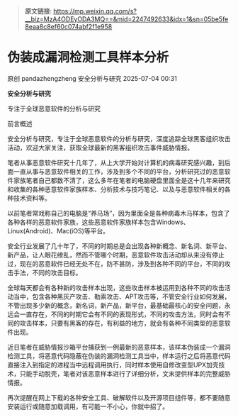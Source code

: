 > **原文链接**: https://mp.weixin.qq.com/s?__biz=MzA4ODEyODA3MQ==&mid=2247492633&idx=1&sn=05be5fe8eaa8c8ef60c074abf2f1e958

#  伪装成漏洞检测工具样本分析  
原创 pandazhengzheng  安全分析与研究   2025-07-04 00:31  
  
**安全分析与研究**  
  
  
专注于全球恶意软件的分析与研究  
  
前言概述  
  
安全分析与研究，专注于全球恶意软件的分析与研究，深度追踪全球黑客组织攻击活动，欢迎大家关注，获取全球最新的黑客组织攻击事件威胁情报。  
  
  
  
  
笔者从事恶意软件研究十几年了，从上大学开始对计算机的病毒研究感兴趣，到后面一直从事与恶意软件相关的工作，涉及到多个不同的平台，分析研究过的恶意软件家族笔者自己都数不清了，这么多年在笔者的电脑硬盘里面全是这十几年来研究和收集的各种恶意软件家族样本、分析技术与技巧笔记、以及与恶意软件相关的各种技术资料等。  
  
  
以前笔者常戏称自己的电脑是“养马场”，因为里面全是各种病毒木马样本，包含了各种各样的恶意软件家族，这些恶意软件家族样本包含Windows、Linux(Android)、Mac(iOS)等平台。  
  
  
安全行业发展了几十年了，不同的时期总是会出现各种新概念、新名词、新平台、新产品，让人眼花缭乱，然而不管哪个时期，恶意软件攻击活动却从来没有停止过，现在的恶意软件已经无处不在，防不甚防，涉及到各种不同的平台，不同的攻击手法，不同的攻击目标。  
  
  
全球每天都会有各种新的攻击样本出现，这些攻击样本被运用到各种不同的攻击活动当中，包含各种黑灰产攻击、勒索攻击、APT攻击等，不管安全行业如何发展，不管出现多少新的概念，新名词，新产品，新平台，最基础最核心的安全问题，永远会一直存在，不同的时期它会有不同的表现形式，不同的攻击方法，同时会有不同的攻击样本，只要有黑客的存在，有利益的地方，就会有各种不同类型的恶意软件出现。  
  
  
近日笔者在威胁情报沙箱平台捕获到一例最新的恶意样本，该样本伪装成一个漏洞检测工具，将恶意代码隐蔽在伪装的漏洞检测工具当中，样本运行之后将恶意代码直接注入到指定的进程当中远程调用执行，同时样本使用自修改变型UPX加壳技术，只能手动脱壳，笔者对该恶意样本进行了详细分析，文末提供样本的完整威胁情报。  
  
  
再次提醒在网上下载的各种安全工具、破解软件以及开源项目组件等，都不要随意安装运行或随意加载调用，有可能一不小心，你就中招了。  
  
  
